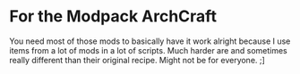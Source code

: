 For the Modpack ArchCraft
=========================

You need most of those mods to basically have it work alright because I use items from a lot of mods in a lot of scripts. Much harder are and sometimes really different than their original recipe. Might not be for everyone. ;]
